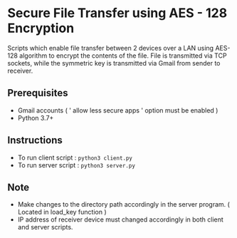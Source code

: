 # Secure File Transfer using AES - 128 Encryption
Scripts which enable file transfer between 2 devices over a LAN using AES-128 algorithm to encrypt the contents of the file.
File is transmitted via TCP sockets, while the symmetric key is transmitted via Gmail from sender to receiver.


## Prerequisites

- Gmail accounts ( ' allow less secure apps ' option must be enabled )
- Python 3.7+

## Instructions
- To run client script : 
``` python3 client.py ```
- To run server script : 
``` python3 server.py ```

## Note
- Make changes to the directory path accordingly in the server program. ( Located in load_key function )
- IP address of receiver device must changed accordingly in both client and server scripts.
